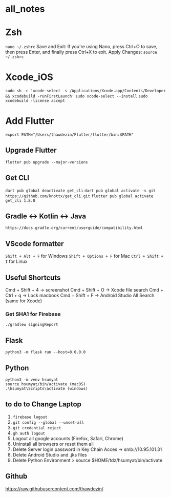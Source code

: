 # all_notes

# Zsh
```nano ~/.zshrc```
Save and Exit:
If you're using Nano, press Ctrl+O to save, then press Enter, and finally press Ctrl+X to exit.
Apply Changes:
```source ~/.zshrc```

# Xcode_iOS
``` sudo sh -c 'xcode-select -s /Applications/Xcode.app/Contents/Developer && xcodebuild -runFirstLaunch' ``` 
``` sudo xcode-select --install ```
``` sudo xcodebuild -license accept ```

# Add Flutter

``` export PATH="/Users/thawdezin/Flutter/flutter/bin:$PATH" ```

## Upgrade Flutter
``` flutter pub upgrade --major-versions ```

## Get CLI
``` dart pub global deactivate get_cli ```
``` dart pub global activate -s git https://github.com/knottx/get_cli.git ```
``` flutter pub global activate get_cli 1.8.0 ```

## Gradle <-> Kotlin <-> Java
``` https://docs.gradle.org/current/userguide/compatibility.html ```

## VScode formatter
``` Shift + Alt + F ``` for Windows 
``` Shift + Options + F ``` for Mac
``` Ctrl + Shift + I ``` for Linux

## Useful Shortcuts

Cmd + Shift + 4 -> screenshot
Cmd + Shift + O -> Xcode file search
Cmd + Ctrl + q -> Lock macbook
Cmd + Shift + F -> Android Studio All Search (same for Xcode)

### Get SHA1 for Firebase
``` ./gradlew signingReport ```

## Flask
``` python3 -m flask run --host=0.0.0.0 ```

## Python

```
python3 -m venv hsumyat
source hsumyat/bin/activate (macOS)
.\hsumyat\Scripts\activate (windows)
```

## to do to Change Laptop

1. ``` firebase logout ```
2. ``` git config --global --unset-all ```
3. ``` git credential reject ```
4. ``` gh auth logout ```
5. Logout all google accounts (Firefox, Safari, Chrome)
6. Uninstall all browsers or reset them all
7. Delete Server login password in Key Chain Acces -> smb://10.95.101.31
8. Delete Android Studio and .jks files
9. Delete Python Environment > source $HOME/tdz/hsumyat/bin/activate


## Github

https://raw.githubusercontent.com/thawdezin/
